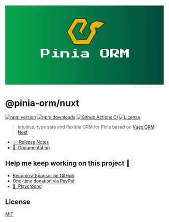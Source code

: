 [![Pinia ORM banner](./.github/assets/banner.png)](https://github.com/storm-tail/pinia-orm)

# @pinia-orm/nuxt

[![npm version][npm-version-src]][npm-version-href]
[![npm downloads][npm-downloads-src]][npm-downloads-href]
[![Github Actions CI][github-actions-ci-src]][github-actions-ci-href]
[![License][license-src]][license-href]

> Intuitive, type safe and flexible ORM for Pinia based on [Vuex ORM Next](https://github.com/vuex-orm/vuex-orm-next)

- [✨ &nbsp;Release Notes](https://pinia-orm.codedredd.de/changelog)
- [📖 &nbsp;Documentation](https://pinia-orm.codedredd.de)

## Help me keep working on this project 💚

- [Become a Sponsor on GitHub](https://github.com/sponsors/codedredd)
- [One-time donation via PayPal](https://paypal.me/dredd1984)
- [👾 &nbsp;Playground](https://pinia-orm-play.codedredd.de)

<!--sponsors start-->


<!--sponsors end-->

## License

[MIT](http://opensource.org/licenses/MIT)

[npm-version-src]: https://img.shields.io/npm/v/@pinia-orm/nuxt/latest.svg
[npm-version-href]: https://npmjs.com/package/@pinia-orm/nuxt
[npm-downloads-src]: https://img.shields.io/npm/dm/@pinia-orm/nuxt.svg
[npm-downloads-href]: https://npmjs.com/package/@pinia-orm/nuxt
[github-actions-ci-src]: https://github.com/codedredd/pinia-orm/actions/workflows/build.yml/badge.svg
[github-actions-ci-href]: https://github.com/codedredd/pinia-orm/actions?query=workflow%3Abuild
[license-src]: https://img.shields.io/npm/l/@pinia-orm/nuxt.svg
[license-href]: https://npmjs.com/package/@pinia-orm/nuxt
